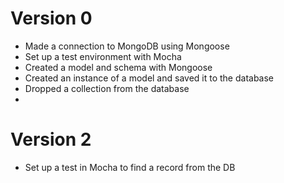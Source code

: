 # Version 0

- Made a connection to MongoDB using Mongoose
- Set up a test environment with Mocha
- Created a model and schema with Mongoose
- Created an instance of a model and saved it to the database
- Dropped a collection from the database
- 
# Version 2
- Set up a test in Mocha to find a record from the DB